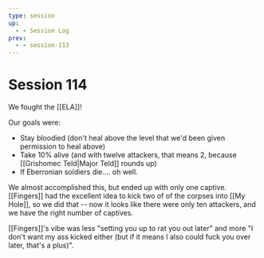 ```yaml
---
type: session
up:
  - - Session Log
prev:
  - - session-113
---
```


# Session 114

We fought the [[ELA]]! 

Our goals were:
- Stay bloodied (don't heal above the level that we'd been given permission to heal above)
- Take 10% alive (and with twelve attackers, that means 2, because [[Grishomec Teld|Major Teld]] rounds up)
- If Eberronian soldiers die.... oh well.

We almost accomplished this, but ended up with only one captive. [[Fingers]] had the excellent idea to kick two of of the corpses into [[My Hole]], so we did that -- now it looks like there were only ten attackers, and we have the right number of captives. 

[[Fingers]]'s vibe was less "setting you up to rat you out later" and more "I don't want my ass kicked either (but if it means I also could fuck you over later, that's a plus)".

